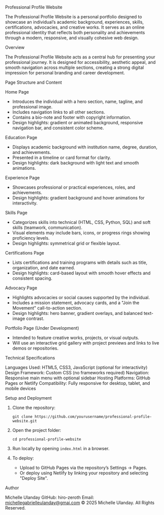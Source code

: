 Professional Profile Website

The Professional Profile Website is a personal portfolio designed to showcase an individual’s academic background, experiences, skills, certifications, advocacies, and creative works.
It serves as an online professional identity that reflects both personality and achievements through a modern, responsive, and visually cohesive web design.

Overview

The Professional Profile Website acts as a central hub for presenting your professional journey.
It is designed for accessibility, aesthetic appeal, and smooth navigation across multiple sections, creating a strong digital impression for personal branding and career development.

Page Structure and Content

Home Page

* Introduces the individual with a hero section, name, tagline, and professional image.
* Includes navigation links to all other sections.
* Contains a bio-note and footer with copyright information.
* Design highlights: gradient or animated background, responsive navigation bar, and consistent color scheme.

Education Page

* Displays academic background with institution name, degree, duration, and achievements.
* Presented in a timeline or card format for clarity.
* Design highlights: dark background with light text and smooth animations.

Experience Page

* Showcases professional or practical experiences, roles, and achievements.
* Design highlights: gradient background and hover animations for interactivity.

Skills Page

* Categorizes skills into technical (HTML, CSS, Python, SQL) and soft skills (teamwork, communication).
* Visual elements may include bars, icons, or progress rings showing proficiency levels.
* Design highlights: symmetrical grid or flexible layout.

Certifications Page

* Lists certifications and training programs with details such as title, organization, and date earned.
* Design highlights: card-based layout with smooth hover effects and consistent spacing.

Advocacy Page

* Highlights advocacies or social causes supported by the individual.
* Includes a mission statement, advocacy cards, and a "Join the Movement" call-to-action section.
* Design highlights: hero banner, gradient overlays, and balanced text-image contrast.

Portfolio Page (Under Development)

* Intended to feature creative works, projects, or visual outputs.
* Will use an interactive grid gallery with project previews and links to live demos or repositories.

Technical Specifications

Languages Used: HTML5, CSS3, JavaScript (optional for interactivity)
Design Framework: Custom CSS (no frameworks required)
Navigation: Responsive main menu with optional sidebar
Hosting Platforms: GitHub Pages or Netlify
Compatibility: Fully responsive for desktop, tablet, and mobile devices

Setup and Deployment

1. Clone the repository:

   ```
   git clone https://github.com/yourusername/professional-profile-website.git
   ```

2. Open the project folder:

   ```
   cd professional-profile-website
   ```

3. Run locally by opening `index.html` in a browser.

4. To deploy:

   * Upload to GitHub Pages via the repository’s Settings → Pages.
   * Or deploy using Netlify by linking your repository and selecting "Deploy Site".



Author

Michelle Ulanday
GitHub: hiro-zeroth
Email: michellegabrielleulanday@gmai.com
© 2025 Michelle Ulanday. All Rights Reserved.




